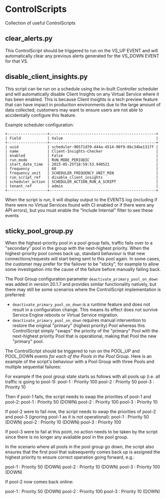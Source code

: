 # ControlScripts

Collection of useful ControlScripts

## clear_alerts.py

This ControlScript should be triggered to run on the VS_UP EVENT and will automatically clear any previous alerts generated for the VS_DOWN EVENT for that VS.

## disable_client_insights.py

This script can be run on a schedule using the in-built Controller scheduler and will automatically disable Client Insights on any Virtual Service where it has been enabled. This is because Client Insights is a tech preview feature that can have impact in production environments due to the large amount of data collected; customers may want to ensure users are not able to accidentally configure this feature.

Example scheduler configuration:

``` language=Text
+------------------+------------------------------------------------+
| Field            | Value                                          |
+------------------+------------------------------------------------+
| uuid             | scheduler-90571d70-d44a-4514-90f9-86c34be1317f |
| name             | Client-Insights-Checker                        |
| enabled          | False                                          |
| run_mode         | RUN_MODE_PERIODIC                              |
| start_date_time  | 2023-05-25T18:59:53.940521                     |
| frequency        | 60                                             |
| frequency_unit   | SCHEDULER_FREQUENCY_UNIT_MIN                   |
| run_script_ref   | disable_client_insights                        |
| scheduler_action | SCHEDULER_ACTION_RUN_A_SCRIPT                  |
| tenant_ref       | admin                                          |
+------------------+------------------------------------------------+
```

When the script is run, it will display output to the EVENTS log (including if there were no Virtual Services found with CI enabled or if there were any API errors), but you must enable the "Include Internal" filter to see these events

## sticky_pool_group.py

When the highest-priority pool in a pool group fails, traffic fails over to a "secondary" pool in the group with the next-highest priority. When the highest-priority pool comes back up, standard behaviour is that new connections/requests will start being sent to this pool again. In some cases, the customer may prefer for the failover to be "sticky", for example to allow some investigation into the cause of the failure before manually failing back.

The Pool Group configuration parameter `deactivate_primary_pool_on_down` was added in version 20.1.7 and provides similar functionality natively, but there may still be some scenarios where the ControlScript implementation is preferred:

- `deactivate_primary_pool_on_down` is a runtime feature and does not result in a configuration change. This means its effect does not survive Service Engine reboots or Virtual Service migration.
- `deactivate_primary_pool_on_down` requires manual intervention to restore the original "primary" (highest priority) Pool whereas this ControlScript simply "swaps" the priority of the "primary" Pool with the next-highest priority Pool that is operational, making that Pool the new "primary" pool.

The ControlScript should be triggered to run on the POOL_UP and POOL_DOWN events _for each of the Pools in the Pool Group_. Here is an example of the script's behaviour with a Pool Group with three Pools and multiple sequential failures:

For example if the pool group state starts as follows with all pools up (i.e. all traffic is going to pool-1):
pool-1 : Priority 100
pool-2 : Priority 50
pool-3 : Priority 10

Then if pool-1 fails, the script needs to swap the priorities of pool-1 and pool-2:
pool-1 : Priority 50 (DOWN)
pool-2 : Priority 100
pool-3 : Priority 10

If pool-2 were to fail now, the script needs to swap the priorities of pool-2 and pool-3 (ignoring pool-1 as it is not operational):
pool-1 : Priority 50 (DOWN)
pool-2 : Priority 10 (DOWN)
pool-3 : Priority 100

If pool-3 were to fail at this point, no action needs to be taken by the script since there is no longer any available pool in the pool group.

In the scenario where all pools in the pool group go down, the script also ensures that the first pool that subsequently comes back up is assigned the highest priority to ensure correct operation going forward, e.g.:

pool-1 : Priority 50 (DOWN)
pool-2 : Priority 10 (DOWN)
pool-3 : Priority 100 (DOWN)

If pool-2 now comes back online:

pool-1 : Priority 50 (DOWN)
pool-2 : Priority 100
pool-3 : Priority 10 (DOWN)
